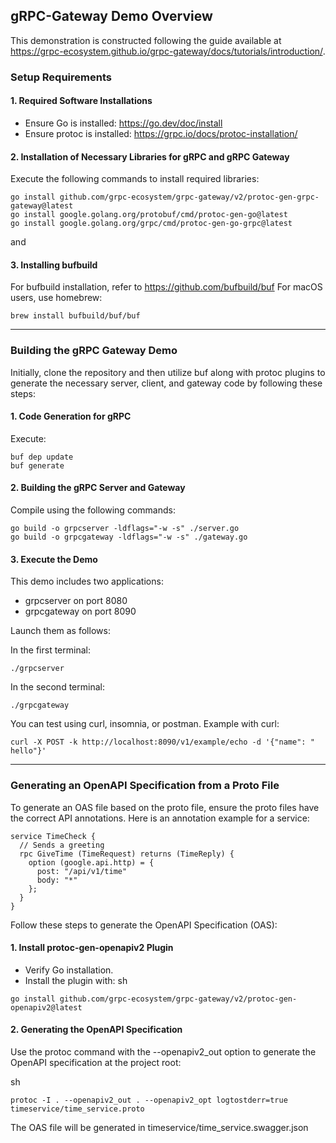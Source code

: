 ## gRPC-Gateway Demo Overview

This demonstration is constructed following the guide available at https://grpc-ecosystem.github.io/grpc-gateway/docs/tutorials/introduction/.

### Setup Requirements

#### 1. Required Software Installations
- Ensure Go is installed: https://go.dev/doc/install
- Ensure protoc is installed: https://grpc.io/docs/protoc-installation/

#### 2. Installation of Necessary Libraries for gRPC and gRPC Gateway
Execute the following commands to install required libraries:
```
go install github.com/grpc-ecosystem/grpc-gateway/v2/protoc-gen-grpc-gateway@latest
go install google.golang.org/protobuf/cmd/protoc-gen-go@latest
go install google.golang.org/grpc/cmd/protoc-gen-go-grpc@latest
```


and

#### 3. Installing bufbuild
For bufbuild installation, refer to https://github.com/bufbuild/buf
For macOS users, use homebrew:
```
brew install bufbuild/buf/buf
```

---
### Building the gRPC Gateway Demo
Initially, clone the repository and then utilize buf along with protoc plugins to generate the necessary server, client, and gateway code by following these steps:

#### 1. Code Generation for gRPC
Execute:
```
buf dep update
buf generate
```

#### 2. Building the gRPC Server and Gateway
Compile using the following commands:
```
go build -o grpcserver -ldflags="-w -s" ./server.go
go build -o grpcgateway -ldflags="-w -s" ./gateway.go
```


#### 3. Execute the Demo
This demo includes two applications:
- grpcserver on port 8080
- grpcgateway on port 8090

Launch them as follows:

In the first terminal:
```
./grpcserver
```

In the second terminal:
```
./grpcgateway
```

You can test using curl, insomnia, or postman. Example with curl:
```
curl -X POST -k http://localhost:8090/v1/example/echo -d '{"name": " hello"}'
```


---

### Generating an OpenAPI Specification from a Proto File
To generate an OAS file based on the proto file, ensure the proto files have the correct API annotations. Here is an annotation example for a service:
```
service TimeCheck {
  // Sends a greeting
  rpc GiveTime (TimeRequest) returns (TimeReply) {
    option (google.api.http) = {
      post: "/api/v1/time"
      body: "*"
    };
  }
}
```

Follow these steps to generate the OpenAPI Specification (OAS):

#### 1. Install protoc-gen-openapiv2 Plugin

- Verify Go installation.
- Install the plugin with:
sh
```
go install github.com/grpc-ecosystem/grpc-gateway/v2/protoc-gen-openapiv2@latest
```


#### 2. Generating the OpenAPI Specification

Use the protoc command with the --openapiv2_out option to generate the OpenAPI specification at the project root:

sh
```
protoc -I . --openapiv2_out . --openapiv2_opt logtostderr=true timeservice/time_service.proto
```

The OAS file will be generated in timeservice/time_service.swagger.json

